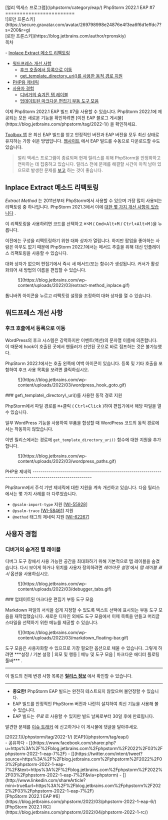 <div class="content">[얼리 액세스 프로그램](/phpstorm/category/eap/) PhpStorm 2022.1 EAP #7 
========================

<div class="post-info">![로만 프론스키](https://secure.gravatar.com/avatar/269798998e24876e4f3ea6f6d1effdc7?s=200&r=g)<div class="post-info__text"> [로만 프론스키](https://blog.jetbrains.com/author/rpronskiy) <time class="publish-date" data-day="28" data-month="03" data-year="2022" datetime="2022-03-28"></time></div></div><div class="ez-toc-v2_0_17 counter-hierarchy ez-toc-transparent" id="ez-toc-container"><div class="ez-toc-title-container"> 목차

 <span class="ez-toc-title-toggle"><a class="ez-toc-pull-right ez-toc-btn ez-toc-btn-xs ez-toc-btn-default ez-toc-toggle" style="display: none;"></a></span> </div><nav>- [Inplace Extract 메소드 리팩토링](#Inplace_Extract_Method_refactoring "Inplace Extract 메소드 리팩토링")
- [워드프레스 개선 사항](#Improvements_for_WordPress "워드프레스 개선 사항")
    - [후크 호출에서 등록으로 이동](#Jump_from_hook_invocation_to_registrations "후크 호출에서 등록으로 이동")
    - [get\_template\_directory\_uri()를 사용한 동적 경로 지원](#Support_for_dynamic_paths_with_get_template_directory_uri "get_template_directory_uri()를 사용한 동적 경로 지원")
- [PHP용 제네릭](#Generics_for_PHP "PHP용 제네릭")
- [사용자 경험](#User_Experience "사용자 경험")
    - [디버거의 숨겨진 탭 레이블](#Hidden_tab_labels_in_Debugger "디버거의 숨겨진 탭 레이블")
    - [업데이트된 마크다운 편집기 부동 도구 모음](#Updated_Markdown_Editor_Floating_Toolbar "업데이트된 마크다운 편집기 부동 도구 모음")

</nav></div> 이제 PhpStorm 2022.1 EAP 빌드 #7을 사용할 수 있습니다. PhpStorm 2022.1에 제공되는 모든 새로운 기능을 확인하려면 [이전 EAP 블로그 게시물](https://blog.jetbrains.com/phpstorm/tag/2022-1/) 을 확인하세요.

  
 [Toolbox 앱](https://www.jetbrains.com/toolbox/app/) 은 최신 EAP 빌드를 얻고 안정적인 버전과 EAP 버전을 모두 최신 상태로 유지하는 가장 쉬운 방법입니다. [웹사이트](https://www.jetbrains.com/phpstorm/nextversion/) 에서 EAP 빌드를 수동으로 다운로드할 수도 있습니다.

> 얼리 액세스 프로그램이 종료되며 현재 릴리스를 위해 PhpStorm을 안정화하고 연마하는 데 집중하고 있습니다. 릴리스 전에 문제를 해결할 시간이 아직 남아 있으므로 발생한 문제를 [보고](https://youtrack.jetbrains.com/issues/WI) 하는 것이 좋습니다.

<span class="ez-toc-section" id="Inplace_Extract_Method_refactoring"></span> Inplace Extract 메소드 리팩토링<span class="ez-toc-section-end"></span>
---------------------------------------------------------------------------------------------------------------------------------------------

 *Extract Method* 는 2011년부터 PhpStorm에서 사용할 수 있으며 가장 많이 사용되는 리팩토링 중 하나입니다. PhpStorm 2021.3에서 이에 [대한 몇 가지 개선 사항이 있습니다](https://blog.jetbrains.com/phpstorm/2021/07/phpstorm-2021-2-release/#Extract_Method_refactoring_renewed_and_improved) .

 이 리팩토링을 사용하려면 코드를 선택하고 <kbd>⌘⌥M</kbd> ( <kbd>Cmd+Alt+M</kbd> / <kbd>Ctrl+Alt+M</kbd> )을 누릅니다.

 이전에는 구성을 리팩토링하기 위한 대화 상자가 열립니다. 하지만 팝업을 좋아하는 사람은 아무도 없기 때문에 PhpStorm 2022.1에서는 메서드 추출을 위해 대신 인플레이스 리팩토링을 사용할 수 있습니다.

 대화 상자가 없으며 편집기에서 즉시 새 메서드(또는 함수)가 생성됩니다. 커서가 활성화되어 새 방법의 이름을 편집할 수 있습니다.

<figure class="wp-block-image size-full">![](https://blog.jetbrains.com/wp-content/uploads/2022/03/extract-method_inplace.gif)</figure> 톱니바퀴 아이콘을 누르고 리팩토링 설정을 조정하여 대화 상자를 열 수 있습니다.

<span class="ez-toc-section" id="Improvements_for_WordPress"></span> 워드프레스 개선 사항 <span class="ez-toc-section-end"></span>
-------------------------------------------------------------------------------------------------------------------------

### <span class="ez-toc-section" id="Jump_from_hook_invocation_to_registrations"></span> 후크 호출에서 등록으로 이동<span class="ez-toc-section-end"></span>

 WordPress의 후크 시스템은 강력하지만 이벤트(액션)의 문자열 이름에 의존합니다. 이 때문에 hook이 호출된 곳에서 핸들러가 선언된 곳으로 바로 점프하는 것은 불가능했다.

 PhpStorm 2022.1에서는 호출 왼쪽에 여백 아이콘이 있습니다. 등록 및 기타 호출을 포함하여 후크 사용 목록을 보려면 클릭하십시오.

<figure class="wp-block-image size-full">![](https://blog.jetbrains.com/wp-content/uploads/2022/03/wordpress_hook_goto.gif)</figure>### <span class="ez-toc-section" id="Support_for_dynamic_paths_with_get_template_directory_uri"></span> get\_template\_directory\_uri()를 사용한 동적 경로 지원<span class="ez-toc-section-end"></span>

 PhpStorm에서 파일 경로를 <kbd>⌘+클릭</kbd> ( <kbd>Ctrl+Click</kbd> )하여 편집기에서 해당 파일을 열 수 있습니다.

 일부 WordPress 기능을 사용하여 부품을 합성할 때 WordPress 코드의 동적 경로에서는 작동하지 않았습니다.

 이번 릴리스에서는 경로에 `get_template_directory_uri()` 함수에 대한 지원을 추가합니다.

<figure class="wp-block-image size-full">![](https://blog.jetbrains.com/wp-content/uploads/2022/03/wordpress_paths.gif)</figure><span class="ez-toc-section" id="Generics_for_PHP"></span> PHP용 제네릭<span class="ez-toc-section-end"></span>
-----------------------------------------------------------------------------------------------------------

 PhpStorm에서 주석 기반 제네릭에 대한 지원을 계속 개선하고 있습니다. 다음 릴리스에서는 몇 가지 사례를 더 다루었습니다.

- `@psalm-import-type` 지원 [\[WI-55928\]](https://youtrack.jetbrains.com/issue/WI-55928)
- `@psalm-trace` [\[WI-58461\]](https://youtrack.jetbrains.com/issue/WI-58461) 지원
- `@method` 태그의 제네릭 지원 [\[WI-62267\]](https://youtrack.jetbrains.com/issue/WI-62267)

<span class="ez-toc-section" id="User_Experience"></span> 사용자 경험 <span class="ez-toc-section-end"></span>
---------------------------------------------------------------------------------------------------------

### <span class="ez-toc-section" id="Hidden_tab_labels_in_Debugger"></span> 디버거의 숨겨진 탭 레이블<span class="ez-toc-section-end"></span>

 디버그 도구 창에서 사용 가능한 공간을 최대화하기 위해 기본적으로 탭 레이블을 숨겼습니다. 다시 보이게 하거나 위치를 사용자 정의하려면 *레이아웃 설정* 에서 *탭 레이블 표시* 옵션을 사용하십시오.

<figure class="wp-block-image size-full">![](https://blog.jetbrains.com/wp-content/uploads/2022/03/debugger_tabs.gif)</figure>### <span class="ez-toc-section" id="Updated_Markdown_Editor_Floating_Toolbar"></span> 업데이트된 마크다운 편집기 부동 도구 모음<span class="ez-toc-section-end"></span>

 Markdown 파일의 서식을 쉽게 지정할 수 있도록 텍스트 선택에 표시되는 부동 도구 모음을 재작업했습니다. 새로운 디자인 외에도 도구 모음에서 이제 목록을 만들고 머리글 스타일을 선택하기 위한 메뉴를 제공할 수 있습니다.

<figure class="wp-block-image size-full">![](https://blog.jetbrains.com/wp-content/uploads/2022/03/markdown_floating-bar.gif)</figure> 도구 모음은 사용자화할 수 있으므로 가장 필요한 옵션으로 채울 수 있습니다. 그렇게 하려면 ***설정 / 기본 설정 | 외모 및 행동 | 메뉴 및 도구 모음 | 마크다운 에디터 플로팅 툴바*** .

---

 이 빌드의 전체 변경 사항 목록은 [**릴리스 정보**](https://youtrack.jetbrains.com/articles/WI-A-17/PhpStorm-2022.1-EAP-7-(221.5080.66-build)-Release-Notes) 에서 확인할 수 있습니다.

---

- **중요한!** PhpStorm EAP 빌드는 완전히 테스트되지 않았으며 불안정할 수 있습니다.
- EAP 빌드를 안정적인 PhpStorm 버전과 나란히 설치하여 최신 기능을 사용해 볼 수 있습니다.
- EAP 빌드는 *무료* 로 사용할 수 있지만 빌드 날짜로부터 30일 후에 만료됩니다.

 발견한 문제를 [이슈 트래커](https://youtrack.jetbrains.com/issues/WI) 에 신고하거나 이 게시물에 댓글을 달아주세요.

<div class="content__row"><div class="tag-list"> [2022.1](/phpstorm/tag/2022-1/) [EAP](/phpstorm/tag/eap/)</div>- <span>공유하다</span>
- [](https://www.facebook.com/sharer.php?u=https%3A%2F%2Fblog.jetbrains.com%2Fphpstorm%2F2022%2F03%2Fphpstorm-2022-1-eap-7%2F)
- [](https://twitter.com/intent/tweet?source=https%3A%2F%2Fblog.jetbrains.com%2Fphpstorm%2F2022%2F03%2Fphpstorm-2022-1-eap-7%2F&text=https%3A%2F%2Fblog.jetbrains.com%2Fphpstorm%2F2022%2F03%2Fphpstorm-2022-1-eap-7%2F&via=phpstorm)
- [](http://www.linkedin.com/shareArticle?mini=true&url=https%3A%2F%2Fblog.jetbrains.com%2Fphpstorm%2F2022%2F03%2Fphpstorm-2022-1-eap-7%2F)

</div><div class="content__pagination"> [PhpStorm 2022.1 EAP #6](https://blog.jetbrains.com/phpstorm/2022/03/phpstorm-2022-1-eap-6/) [PhpStorm 2022.1 RC](https://blog.jetbrains.com/phpstorm/2022/04/phpstorm-2022-1-rc/)</div></div><div class="container comments-container"><div class="content"><div id="remark42"></div></div></div>